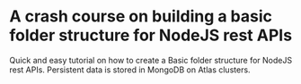 # A crash course on building a basic folder structure for NodeJS rest APIs
Quick and easy tutorial on how to create a Basic folder structure for NodeJS rest APIs. Persistent data is stored in MongoDB on Atlas clusters.

